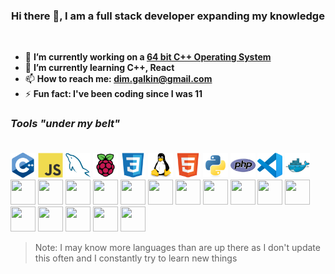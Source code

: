 <h3 align="center">Hi there 👋, I am a full stack developer expanding my knowledge</h3><br>


- 🔭 **I’m currently working on a <a href = "https://github.com/OSDEV-PROJECT">64 bit C++ Operating System**</a>
- 🌱 **I’m currently learning C++, React**
- 📫 **How to reach me: dim.galkin@gmail.com**
- ⚡ **Fun fact: I've been coding since I was 11**

<h3 align = "left"><i>Tools "under my belt"</i><br><br></h3>
 <p>
<img width = 40 height = 40 src = "https://github.com/devicons/devicon/blob/master/icons/cplusplus/cplusplus-original.svg">
<img width = 40 height = 40 src = "https://github.com/devicons/devicon/blob/master/icons/javascript/javascript-original.svg">
<img width = 40 height = 40 src = "https://github.com/devicons/devicon/blob/master/icons/mysql/mysql-original.svg">
<img width = 40 height = 40 src = "https://github.com/devicons/devicon/blob/master/icons/raspberrypi/raspberrypi-original.svg">
<img width = 40 height = 40 src = "https://github.com/devicons/devicon/blob/master/icons/css3/css3-original.svg">
<img width = 40 height = 40 src = "https://github.com/devicons/devicon/blob/master/icons/linux/linux-original.svg">
<img width = 40 height = 40 src = "https://github.com/devicons/devicon/blob/master/icons/html5/html5-original.svg">
<img width = 40 height = 40 src = "https://github.com/devicons/devicon/blob/master/icons/python/python-original.svg">
<img width = 40 height = 40 src = "https://github.com/devicons/devicon/blob/master/icons/php/php-original.svg">
 <img width = 40 height = 40 src = "https://github.com/devicons/devicon/blob/master/icons/vscode/vscode-original.svg">
 <img width = 40 height = 40 src = "https://github.com/devicons/devicon/blob/master/icons/docker/docker-original.svg">
 <img width = 40 height = 40 src = "">
 <img width = 40 height = 40 src = "">
 <img width = 40 height = 40 src = "">
 <img width = 40 height = 40 src = "">
 <img width = 40 height = 40 src = "">
 <img width = 40 height = 40 src = "">
 <img width = 40 height = 40 src = "">
 <img width = 40 height = 40 src = "">
 <img width = 40 height = 40 src = "">
 <img width = 40 height = 40 src = "">
 <img width = 40 height = 40 src = "">
 <img width = 40 height = 40 src = "">
 <img width = 40 height = 40 src = "">
 <img width = 40 height = 40 src = "">
 <img width = 40 height = 40 src = "">
 <img width = 40 height = 40 src = "">
 
 
 </p>

 > Note: I may know more languages than are up there as I don't update this often and I constantly try to learn new things
